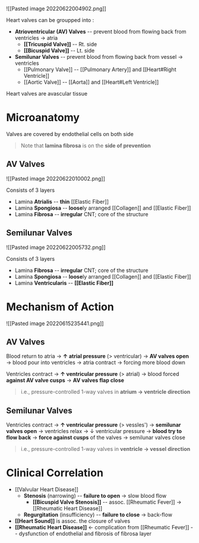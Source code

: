 ![[Pasted image 20220622004902.png]]

Heart valves can be groupped into :
- **Atrioventricular (AV) Valves** -- prevent blood from flowing back from ventricles → atria
	- **[[Tricuspid Valve]]** -- Rt. side
	- **[[Bicuspid Valve]]** -- Lt. side
- **Semilunar Valves** -- prevent blood from flowing back from vessel → ventricles
	- [[Pulmonary Valve]] -- [[Pulmonary Artery]] and [[Heart#Right Ventricle]]
	- [[Aortic Valve]] -- [[Aorta]] and [[Heart#Left Ventricle]]

Heart valves are avascular tissue

# Microanatomy
Valves are covered by endothelial cells on both side

> Note that **lamina fibrosa** is on the **side of prevention**

## AV Valves

![[Pasted image 20220622010002.png]]

Consists of 3 layers
- Lamina **Atrialis** -- **thin** [[Elastic Fiber]]
- Lamina **Spongiosa** -- **loose**ly arranged [[Collagen]] and [[Elastic Fiber]]
- Lamina **Fibrosa** -- **irregular** CNT; core of the structure

## Semilunar Valves

![[Pasted image 20220622005732.png]]

Consists of 3 layers
- Lamina **Fibrosa** -- **irregular** CNT; core of the structure
- Lamina **Spongiosa** -- **loose**ly arranged [[Collagen]] and [[Elastic Fiber]]
- Lamina **Ventricularis** -- **[[Elastic Fiber]]**

# Mechanism of Action

![[Pasted image 20220615235441.png]]

## AV Valves
Blood return to atria → **↑ atrial pressure** (> ventricular) → **AV valves open** → blood pour into ventricles → atria contract → forcing more blood down 

Ventricles contract → **↑ ventricular pressure** (> atrial) → blood forced **against AV valve cusps** → **AV valves flap close**

> i.e., pressure-controlled 1-way valves in **atrium → ventricle direction**

## Semilunar Valves
Ventricles contract → **↑ ventricular pressure** (> vessles') → **semilunar valves open** → ventricles relax → ↓ ventricular pressure → **blood try to flow back** → **force against cusps** of the valves → semilunar valves close

> i.e., pressure-controlled 1-way valves in **ventricle → vessel direction**

# Clinical Correlation
- [[Valvular Heart Disease]]
	- **Stenosis** (narrowing) -- **failure to open** → slow blood flow
		- **[[Bicuspid Valve Stenosis]]** -- assoc. [[Rheumatic Fever]] → [[Rheumatic Heart Disease]]
	- **Regurgitation** (insufficiency) -- **failure to close** → back-flow
- **[[Heart Sound]]** is assoc. the closure of valves
- **[[Rheumatic Heart Disease]]** ← complication from [[Rheumatic Fever]] -- dysfunction of endothelial and fibrosis of fibrosa layer